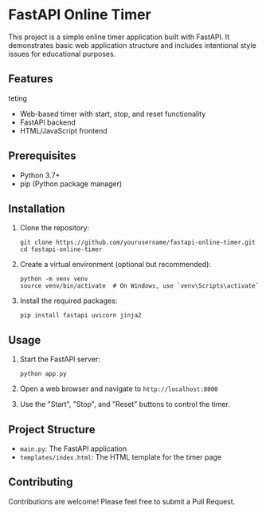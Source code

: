 # FastAPI Online Timer

This project is a simple online timer application built with FastAPI. It demonstrates basic web application structure and includes intentional style issues for educational purposes.

## Features

teting

- Web-based timer with start, stop, and reset functionality
- FastAPI backend
- HTML/JavaScript frontend

## Prerequisites

- Python 3.7+
- pip (Python package manager)

## Installation

1. Clone the repository:
   ```
   git clone https://github.com/yourusername/fastapi-online-timer.git
   cd fastapi-online-timer
   ```

2. Create a virtual environment (optional but recommended):
   ```
   python -m venv venv
   source venv/bin/activate  # On Windows, use `venv\Scripts\activate`
   ```

3. Install the required packages:
   ```
   pip install fastapi uvicorn jinja2
   ```

## Usage

1. Start the FastAPI server:
   ```
   python app.py
   ```

2. Open a web browser and navigate to `http://localhost:8000`

3. Use the "Start", "Stop", and "Reset" buttons to control the timer.

## Project Structure

- `main.py`: The FastAPI application
- `templates/index.html`: The HTML template for the timer page

## Contributing

Contributions are welcome! Please feel free to submit a Pull Request.


